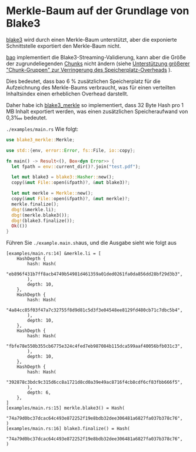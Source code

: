 # Merkle-Baum auf der Grundlage von Blake3

[blake3](https://github.com/BLAKE3-team/BLAKE3) wird durch einen Merkle-Baum unterstützt, aber die exponierte Schnittstelle exportiert den Merkle-Baum nicht.

[bao](https://github.com/oconnor663/bao) implementiert die Blake3-Streaming-Validierung, kann aber die Größe der zugrundeliegenden [Chunks](https://github.com/oconnor663/bao/issues/34) nicht ändern (siehe [Unterstützung größerer "Chunk-Gruppen" zur Verringerung des Speicherplatz-Overheads](https://github.com/oconnor663/bao/issues/34) ).

Dies bedeutet, dass bao 6 % zusätzlichen Speicherplatz für die Aufzeichnung des Merkle-Baums verbraucht, was für einen verteilten Inhaltsindex einen erheblichen Overhead darstellt.

Daher habe ich [blake3_merkle](https://github.com/rmw-lib/blake3_merkle) so implementiert, dass 32 Byte Hash pro 1 MB Inhalt exportiert werden, was einen zusätzlichen Speicheraufwand von 0,3‱ bedeutet.

`./examples/main.rs` Wie folgt:

```rust
use blake3_merkle::Merkle;

use std::{env, error::Error, fs::File, io::copy};

fn main() -> Result<(), Box<dyn Error>> {
  let fpath = env::current_dir()?.join("test.pdf");

  let mut blake3 = blake3::Hasher::new();
  copy(&mut File::open(&fpath)?, &mut blake3)?;

  let mut merkle = Merkle::new();
  copy(&mut File::open(&fpath)?, &mut merkle)?;
  merkle.finalize();
  dbg!(&merkle.li);
  dbg!(merkle.blake3());
  dbg!(blake3.finalize());
  Ok(())
}
```

Führen Sie `./example.main.sh`aus, und die Ausgabe sieht wie folgt aus

```
[examples/main.rs:14] &merkle.li = [
    HashDepth {
        hash: Hash(
            "eb896f431b7ff8acb4749b54981d461359a01ded0261fa0da856dd28bf29d3b3",
        ),
        depth: 10,
    },
    HashDepth {
        hash: Hash(
            "4a84cc85f03f47a7c32755f8d9d81c5d3f3e04548ee8129fd480cb71c7dbc5b4",
        ),
        depth: 10,
    },
    HashDepth {
        hash: Hash(
            "fbfe78e550b355cb6775e324c4fed7eb987084b115dca599aaf40056bfb031c3",
        ),
        depth: 10,
    },
    HashDepth {
        hash: Hash(
            "392878c3bdc9c315d6cc8a1721d8cd0a39e49ac8716f4cb8cdf6cf83fbb666f5",
        ),
        depth: 6,
    },
]
[examples/main.rs:15] merkle.blake3() = Hash(
    "74a79d0bc37dcac64c493e872252f19e8bdb32dee306481a6827fa037b378c76",
)
[examples/main.rs:16] blake3.finalize() = Hash(
    "74a79d0bc37dcac64c493e872252f19e8bdb32dee306481a6827fa037b378c76",
)
```